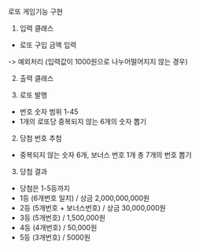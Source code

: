 로또 게임기능 구현

1. 입력 클래스
- 로또 구입 금액 입력

-> 예외처리 (입력값이 1000원으로 나누어떨어지지 않는 경우)

2. 출력 클래스

1. 로또 발행
- 번호 숫자 범위 1-45
- 1개의 로또당 중복되지 않는 6개의 숫자 뽑기

2. 당첨 번호 추첨
- 중복되지 않는 숫자 6개, 보너스 번호 1개 총 7개의 번호 뽑기

3. 당첨 결과
- 당첨은 1-5등까지
- 1등 (6개번호 일치) / 상금 2,000,000,000원
- 2등 (5개번호 + 보너스번호) / 상금 30,000,000원
- 3등 (5개번호) / 1,500,000원
- 4등 (4개번호) / 50,000원
- 5등 (3개번호) / 5000원

